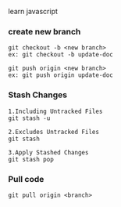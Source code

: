 learn javascript

### create new branch
```
git checkout -b <new branch>
ex: git checkout -b update-doc

git push origin <new branch>
ex: git push origin update-doc

```

### Stash Changes 
````
1.Including Untracked Files
git stash -u

2.Excludes Untracked Files
git stash 

3.Apply Stashed Changes
git stash pop

````

### Pull code
````
git pull origin <branch>

````
